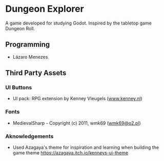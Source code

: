 # Dungeon Explorer

A game developed for studying Godot. Inspired by the tabletop game Dungeon Roll.

## Programming 

* Lázaro Menezes

## Third Party Assets

### UI Buttons

* UI pack: RPG extension by Kenney Vleugels (www.kenney.nl)

### Fonts

* MedievalSharp - Copyright (c) 2011, wmk69 (wmk69@o2.pl)

### Aknowledgements

* Used Azagaya's theme for inspiration and learning when building the game theme
	https://azagaya.itch.io/kenneys-ui-theme
